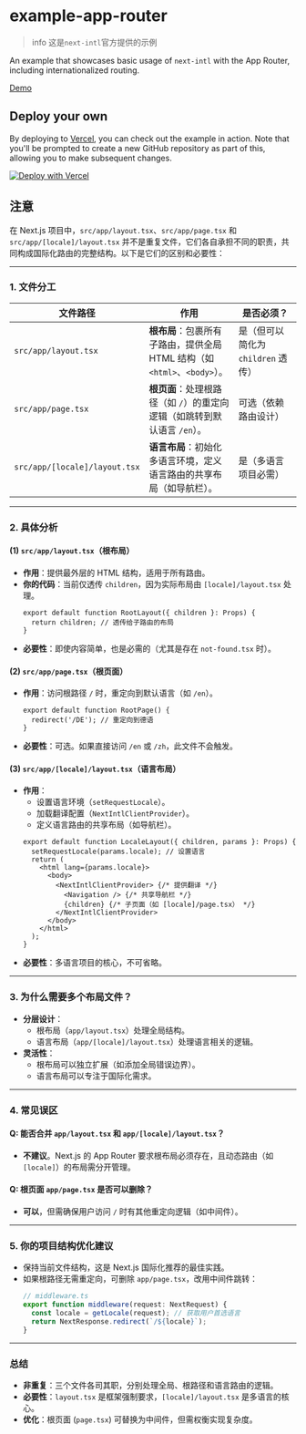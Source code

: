 # example-app-router

> info
> 这是`next-intl`官方提供的示例

An example that showcases basic usage of `next-intl` with the App Router, including internationalized routing.

[Demo](https://next-intl-example-app-router.vercel.app/)

## Deploy your own

By deploying to [Vercel](https://vercel.com), you can check out the example in action. Note that you'll be prompted to create a new GitHub repository as part of this, allowing you to make subsequent changes.

[![Deploy with Vercel](https://vercel.com/button)](https://vercel.com/new/clone?repository-url=https://github.com/amannn/next-intl/tree/main/examples/example-app-router)

## 注意

在 Next.js 项目中，`src/app/layout.tsx`、`src/app/page.tsx` 和 `src/app/[locale]/layout.tsx` 并不是重复文件，它们各自承担不同的职责，共同构成国际化路由的完整结构。以下是它们的区别和必要性：

---

### **1. 文件分工**
| 文件路径                          | 作用                                                                 | 是否必须？               |
|-----------------------------------|----------------------------------------------------------------------|--------------------------|
| `src/app/layout.tsx`              | **根布局**：包裹所有子路由，提供全局 HTML 结构（如 `<html>`、`<body>`）。 | 是（但可以简化为 `children` 透传） |
| `src/app/page.tsx`                | **根页面**：处理根路径（如 `/`）的重定向逻辑（如跳转到默认语言 `/en`）。   | 可选（依赖路由设计）     |
| `src/app/[locale]/layout.tsx`     | **语言布局**：初始化多语言环境，定义语言路由的共享布局（如导航栏）。       | 是（多语言项目必需）     |

---

### **2. 具体分析**
#### **(1) `src/app/layout.tsx`（根布局）**
- **作用**：提供最外层的 HTML 结构，适用于所有路由。
- **你的代码**：当前仅透传 `children`，因为实际布局由 `[locale]/layout.tsx` 处理。
  ```tsx
  export default function RootLayout({ children }: Props) {
    return children; // 透传给子路由的布局
  }
  ```
- **必要性**：即使内容简单，也是必需的（尤其是存在 `not-found.tsx` 时）。

#### **(2) `src/app/page.tsx`（根页面）**
- **作用**：访问根路径 `/` 时，重定向到默认语言（如 `/en`）。
  ```tsx
  export default function RootPage() {
    redirect('/DE'); // 重定向到德语
  }
  ```
- **必要性**：可选。如果直接访问 `/en` 或 `/zh`，此文件不会触发。

#### **(3) `src/app/[locale]/layout.tsx`（语言布局）**
- **作用**：
  - 设置语言环境（`setRequestLocale`）。
  - 加载翻译配置（`NextIntlClientProvider`）。
  - 定义语言路由的共享布局（如导航栏）。
  ```tsx
  export default function LocaleLayout({ children, params }: Props) {
    setRequestLocale(params.locale); // 设置语言
    return (
      <html lang={params.locale}>
        <body>
          <NextIntlClientProvider> {/* 提供翻译 */}
            <Navigation /> {/* 共享导航栏 */}
            {children} {/* 子页面（如 [locale]/page.tsx） */}
          </NextIntlClientProvider>
        </body>
      </html>
    );
  }
  ```
- **必要性**：多语言项目的核心，不可省略。

---

### **3. 为什么需要多个布局文件？**
- **分层设计**：
  - 根布局（`app/layout.tsx`）处理全局结构。
  - 语言布局（`app/[locale]/layout.tsx`）处理语言相关的逻辑。
- **灵活性**：
  - 根布局可以独立扩展（如添加全局错误边界）。
  - 语言布局可以专注于国际化需求。

---

### **4. 常见误区**
#### **Q: 能否合并 `app/layout.tsx` 和 `app/[locale]/layout.tsx`？**
- **不建议**。Next.js 的 App Router 要求根布局必须存在，且动态路由（如 `[locale]`）的布局需分开管理。

#### **Q: 根页面 `app/page.tsx` 是否可以删除？**
- **可以**，但需确保用户访问 `/` 时有其他重定向逻辑（如中间件）。

---

### **5. 你的项目结构优化建议**
- 保持当前文件结构，这是 Next.js 国际化推荐的最佳实践。
- 如果根路径无需重定向，可删除 `app/page.tsx`，改用中间件跳转：
  ```ts
  // middleware.ts
  export function middleware(request: NextRequest) {
    const locale = getLocale(request); // 获取用户首选语言
    return NextResponse.redirect(`/${locale}`);
  }
  ```

---

### **总结**
- **非重复**：三个文件各司其职，分别处理全局、根路径和语言路由的逻辑。
- **必要性**：`layout.tsx` 是框架强制要求，`[locale]/layout.tsx` 是多语言的核心。
- **优化**：根页面 (`page.tsx`) 可替换为中间件，但需权衡实现复杂度。